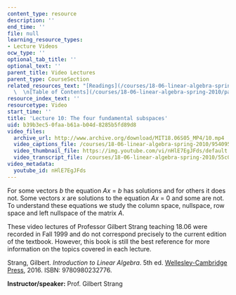 ```yaml
---
content_type: resource
description: ''
end_time: ''
file: null
learning_resource_types:
- Lecture Videos
ocw_type: ''
optional_tab_title: ''
optional_text: ''
parent_title: Video Lectures
parent_type: CourseSection
related_resources_text: "[Readings](/courses/18-06-linear-algebra-spring-2010/pages/readings)\
  \  \n[Table of Contents](/courses/18-06-linear-algebra-spring-2010/pages/readings#Table_of_Contents)"
resource_index_text: ''
resourcetype: Video
start_time: ''
title: 'Lecture 10: The four fundamental subspaces'
uid: b39b3ec5-0faa-b61a-b04d-8285b5fd89d8
video_files:
  archive_url: http://www.archive.org/download/MIT18.06S05_MP4/10.mp4
  video_captions_file: /courses/18-06-linear-algebra-spring-2010/954095a1191a51afa66bea4c98ed62c6_nHlE7EgJFds.vtt
  video_thumbnail_file: https://img.youtube.com/vi/nHlE7EgJFds/default.jpg
  video_transcript_file: /courses/18-06-linear-algebra-spring-2010/55c07f16c1f8592e3f0457652ab11634_nHlE7EgJFds.pdf
video_metadata:
  youtube_id: nHlE7EgJFds
---
```


For some vectors _b_ the equation _Ax_ = _b_ has solutions and for others it does not. Some vectors _x_ are solutions to the equation _Ax_ = 0 and some are not. To understand these equations we study the column space, nullspace, row space and left nullspace of the matrix _A_.

These video lectures of Professor Gilbert Strang teaching 18.06 were recorded in Fall 1999 and do not correspond precisely to the current edition of the textbook. However, this book is still the best reference for more information on the topics covered in each lecture.

Strang, Gilbert. _Introduction to Linear Algebra_. 5th ed. [Wellesley-Cambridge Press](http://www.wellesleycambridge.com/), 2016. ISBN: 9780980232776.

**Instructor/speaker:** Prof. Gilbert Strang




